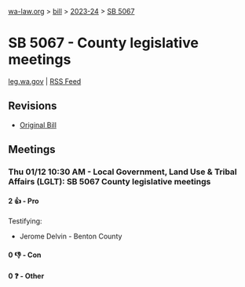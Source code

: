 [wa-law.org](/) > [bill](/bill/) > [2023-24](/bill/2023-24/) > [SB 5067](/bill/2023-24/sb/5067/)

# SB 5067 - County legislative meetings
[leg.wa.gov](https://app.leg.wa.gov/billsummary?BillNumber=5067&Year=2023&Initiative=false) | [RSS Feed](./rss.xml)

## Revisions
* [Original Bill](1/)

## Meetings
### Thu 01/12 10:30 AM - Local Government, Land Use & Tribal Affairs (LGLT): SB 5067 County legislative meetings
#### 2 👍 - Pro
Testifying:
* Jerome Delvin - Benton County

#### 0 👎 - Con

#### 0 ❓ - Other
